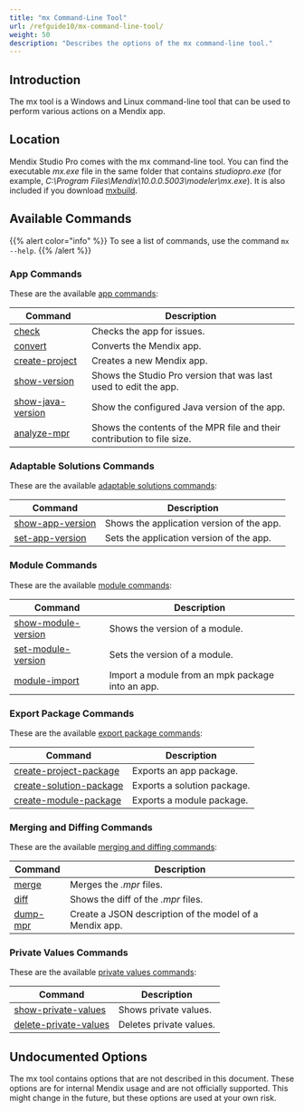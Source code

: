 ```yaml
---
title: "mx Command-Line Tool"
url: /refguide10/mx-command-line-tool/
weight: 50
description: "Describes the options of the mx command-line tool."
---
```


## Introduction

The mx tool is a Windows and Linux command-line tool that can be used to perform various actions on a Mendix app.

## Location

Mendix Studio Pro comes with the mx command-line tool. You can find the executable *mx.exe* file in the same folder that contains *studiopro.exe* (for example, *C:\Program Files\Mendix\10.0.0.5003\modeler\mx.exe*). It is also included if you download [mxbuild](/refguide10/mxbuild/).

## Available Commands

{{% alert color="info" %}}
To see a list of commands, use the command `mx --help`.
{{% /alert %}}

### App Commands

These are the available [app commands](/refguide10/mx-command-line-tool/app/):

| Command  | Description |
| --- | --- |
| [check](/refguide10/mx-command-line-tool/app/#check) | Checks the app for issues. |
| [convert](/refguide10/mx-command-line-tool/app/#convert) | Converts the Mendix app. |
| [create-project](/refguide10/mx-command-line-tool/app/#create-project) | Creates a new Mendix app. |
| [show-version](/refguide10/mx-command-line-tool/app/#show-version) | Shows the Studio Pro version that was last used to edit the app. |
| [show-java-version](/refguide10/mx-command-line-tool/app/#show-java-version) | Show the configured Java version of the app. |
| [analyze-mpr](/refguide10/mx-command-line-tool/analyze-mpr/) | Shows the contents of the MPR file and their contribution to file size. |

### Adaptable Solutions Commands

These are the available [adaptable solutions commands](/refguide10/mx-command-line-tool/adaptable/):

| Command | Description|
| --- | --- |
| [show-app-version](/refguide10/mx-command-line-tool/adaptable/#show-app-version) | Shows the application version of the app. |
| [set-app-version](/refguide10/mx-command-line-tool/adaptable/#set-app-version) | Sets the application version of the app. |

### Module Commands

These are the available [module commands](/refguide10/mx-command-line-tool/module/):

|  Command | Description |
|---|---|
| [show-module-version](/refguide10/mx-command-line-tool/module/#show-module-version) | Shows the version of a module. |
| [set-module-version](/refguide10/mx-command-line-tool/module/#set-module-version) | Sets the version of a module. |
| [module-import](/refguide10/mx-command-line-tool/module/#module-import) | Import a module from an mpk package into an app. |

### Export Package Commands

These are the available [export package commands](/refguide10/mx-command-line-tool/export/):

|  Command | Description |
| --- | --- |
| [create-project-package](/refguide10/mx-command-line-tool/export/#create-project-package) | Exports an app package. |
| [create-solution-package](/refguide10/mx-command-line-tool/export/#create-solution-package) | Exports a solution package. |
| [create-module-package](/refguide10/mx-command-line-tool/export/#create-module-package) | Exports a module package. |

### Merging and Diffing Commands

These are the available [merging and diffing commands](/refguide10/mx-command-line-tool/merge/):

|   Command | Description |
| --- | --- |
| [merge](/refguide/mx-command-line-tool/merge/#merge) | Merges the *.mpr* files. |
| [diff](/refguide/mx-command-line-tool/merge/#diff) | Shows the diff of the *.mpr* files. |
| [dump-mpr](/refguide/mx-command-line-tool/dump-mpr/) | Create a JSON description of the model of a Mendix app. |

### Private Values Commands

These are the available [private values commands](/refguide/mx-command-line-tool/private-values/):

|   Command | Description |
| --- | --- |
| [show-private-values](/refguide/mx-command-line-tool/private-values/#show-private-values) | Shows private values. |
| [delete-private-values](/refguide/mx-command-line-tool/private-values/#delete-private-values) | Deletes private values. |

## Undocumented Options

The mx tool contains options that are not described in this document. These options are for internal Mendix usage and are not officially supported. This might change in the future, but these options are used at your own risk.

